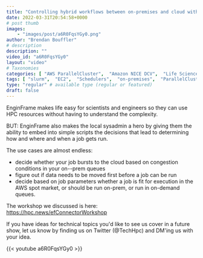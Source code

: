 ```yaml
---
title: "Controlling hybrid workflows between on-premises and cloud with EnginFrame"
date: 2022-03-31T20:54:58+0000
# post thumb
images:
    - "images/post/a6R0FqsYGy0.png"
author: "Brendan Bouffler"
# description
description: ""
video_id: "a6R0FqsYGy0"
layout: "video"
# Taxonomies
categories: [ "AWS ParallelCluster",  "Amazon NICE DCV",  "Life Sciences", ]
tags: [ "slurm",  "EC2",  "Schedulers",  "on-premises",  "ParallelCluster",  "cloud",  "scripting",  "Lustre",  "vizualization",  "GPUs",  "hybrid",  "High Performance Computing",  "virtualization",  "DCV",  "HPC",  "CPUs",  "on-prem",  "Storage",  "EnginFrame",  "Covid-19",  "techshorts", ]
type: "regular" # available type (regular or featured)
draft: false
---
```


EnginFrame makes life easy for scientists and engineers so they can use HPC resources without having to understand the complexity.

BUT: EnginFrame also makes the local sysadmin a hero by giving them the ability to embed into simple scripts the decisions that lead to determining how and where and when a job gets run.

The use cases are almost endless:

* decide whether your job bursts to the cloud based on congestion conditions in your on--prem queues
* figure out if data needs to be moved first before a job can be run
* decide based on job parameters whether a job is fit for execution in the AWS spot market, or should be run on-prem, or run in on-demand queues.

The workshop we discussed is here: https://hpc.news/efConnectorWorkshop

If you have ideas for technical topics you'd like to see us cover in a future show, let us know by finding us on Twitter (@TechHpc) and DM'ing us with your idea.

{{< youtube a6R0FqsYGy0 >}}